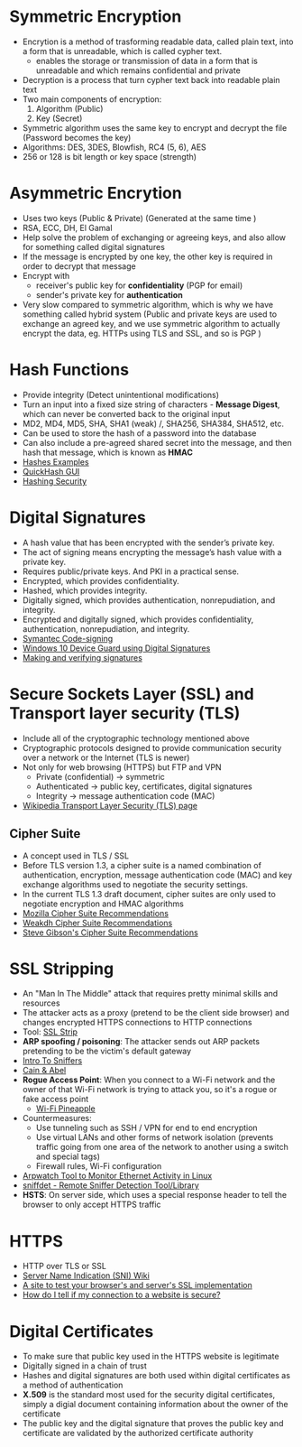 # Symmetric Encryption

- Encrytion is a method of trasforming readable data, called plain text, into a form that is unreadable, which is called cypher text.
    - enables the storage or transmission of data in a form that is unreadable and which remains confidential and private
- Decryption is a process that turn cypher text back into readable plain text
- Two main components of encryption: 
    1. Algorithm (Public)
    2. Key (Secret)
- Symmetric algorithm uses the same key to encrypt and decrypt the file (Password becomes the key)
- Algorithms: DES, 3DES, Blowfish, RC4 (5, 6), AES 
- 256 or 128 is bit length or key space (strength)

# Asymmetric Encrytion

- Uses two keys (Public & Private) (Generated at the same time )
- RSA, ECC, DH, El Gamal
- Help solve the problem of exchanging or agreeing keys, and also allow for something called digital signatures
- If the message is encrypted by one key, the other key is required in order to decrypt that message
- Encrypt with
    - receiver's public key for **confidentiality** (PGP for email)
    - sender's private key for **authentication**
- Very slow compared to symmetric algorithm, which is why we have something called hybrid system (Public and private keys are used to exchange an agreed key, and we use symmetric algorithm to actually encrypt the data, eg. HTTPs using TLS and SSL, and so is PGP )

# Hash Functions

- Provide integrity (Detect unintentional modifications)
- Turn an input into a fixed size string of characters - **Message Digest**, which can never be converted back to the original input
- MD2, MD4, MD5, SHA, SHA1 (weak)  /, SHA256, SHA384, SHA512, etc. 
- Can be used to store the hash of a password into the database
- Can also include a pre-agreed shared secret into the message, and then hash that message, which is known as **HMAC**
- [Hashes Examples](https://defuse.ca/truecrypt-7.1a-hashes.htm)
- [QuickHash GUI](http://www.quickhash-gui.org/)
- [Hashing Security](https://crackstation.net/hashing-security.htm)

# Digital Signatures

- A hash value that has been encrypted with the sender’s private key.
- The act of signing means encrypting the message’s hash value with a private key.
- Requires public/private keys. And PKI in a practical sense. 
- Encrypted, which provides confidentiality.
- Hashed, which provides integrity.
- Digitally signed, which provides authentication, nonrepudiation, and integrity.
- Encrypted and digitally signed, which provides confidentiality, authentication, nonrepudiation, and integrity.
- [Symantec Code-signing](https://www.symantec.com/en/uk/code-signing/)
- [Windows 10 Device Guard using Digital Signatures](https://venturebeat.com/2015/04/21/microsofts-device-guard-locks-down-windows-10-only-allows-running-trusted-apps/)
- [Making and verifying signatures](https://www.gnupg.org/gph/en/manual/x135.html)

# Secure Sockets Layer (SSL) and Transport layer security (TLS)

- Include all of the cryptographic technology mentioned above
- Cryptographic protocols designed to provide communication security over a network or the Internet (TLS is newer)
- Not only for web browsing (HTTPS) but FTP and VPN
    - Private (confidential) -> symmetric
    - Authenticated -> public key, certificates, digital signatures
    - Integrity -> message authentication code (MAC)
- [Wikipedia Transport Layer Security (TLS) page](https://en.wikipedia.org/wiki/Transport_Layer_Security)

## Cipher Suite

- A concept used in TLS / SSL
- Before TLS version 1.3, a cipher suite is a named combination of authentication, encryption, message authentication code (MAC) and key exchange algorithms used to negotiate the security settings.
- In the current TLS 1.3 draft document, cipher suites are only used to negotiate encryption and HMAC algorithms
- [Mozilla Cipher Suite Recommendations](https://wiki.mozilla.org/Security/Server_Side_TLS)
- [Weakdh Cipher Suite Recommendations](https://weakdh.org/sysadmin.html)
- [Steve Gibson's Cipher Suite Recommendations](https://www.grc.com/miscfiles/SChannel_Cipher_Suites.txt)

# SSL Stripping

- An "Man In The Middle" attack that requires pretty minimal skills and resources
- The attacker acts as a proxy (pretend to be the client side browser) and changes encrypted HTTPS connections to HTTP connections
- Tool: [SSL Strip](https://moxie.org/software/sslstrip/)
- **ARP spoofing / poisoning**: The attacker sends out ARP packets pretending to be the victim's default gateway
- [Intro To Sniffers](https://www.irongeek.com/i.php?page=security/AQuickIntrotoSniffers)
- [Cain & Abel](http://www.oxid.it/cain.html)
- **Rogue Access Point**: When you connect to a Wi-Fi network and the owner of that Wi-Fi network is trying to attack you, so it's a rogue or fake access point
    - [Wi-Fi Pineapple](https://www.wifipineapple.com/)
- Countermeasures: 
    - Use tunneling such as SSH / VPN for end to end encryption
    - Use virtual LANs and other forms of network isolation (prevents traffic going from one area of the network to another using a switch and special tags)
    - Firewall rules, Wi-Fi configuration 
- [Arpwatch Tool to Monitor Ethernet Activity in Linux](https://www.tecmint.com/monitor-ethernet-activity-in-linux/)
- [sniffdet - Remote Sniffer Detection Tool/Library](http://sniffdet.sourceforge.net/http://sniffdet.sourceforge.net/)
- **HSTS**: On server side, which uses a special response header to tell the browser to only accept HTTPS traffic

# HTTPS

- HTTP over TLS or SSL
- [Server Name Indication (SNI) Wiki](https://en.wikipedia.org/wiki/Server_Name_Indication)
- [A site to test your browser's and server's SSL implementation](https://www.ssllabs.com/)
- [How do I tell if my connection to a website is secure?](https://support.mozilla.org/en-US/kb/how-do-i-tell-if-my-connection-is-secure)

# Digital Certificates

- To make sure that public key used in the HTTPS website is legitimate
- Digitally signed in a chain of trust
- Hashes and digital signatures are both used within digital certificates as a method of authentication
- **X.509** is the standard most used for the security digital certificates, simply a digial document containing information about the owner of the certificate
- The public key and the digital signature that proves the public key and certificate are validated by the authorized certificate authority